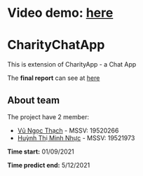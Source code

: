 # **Video demo:** [here](https://www.youtube.com/watch?v=FJTcYQJp0Mw)
# CharityChatApp
This is extension of CharityApp - a Chat App

The **final report** can see at [here](https://drive.google.com/file/d/1kcF4jWwy8V6Tg5l_-DiG9re-_0f-7hsh/view?usp=sharing)
## **About team**

The project have 2 member:
- [Vũ Ngọc Thạch](https://github.com/vungocthach) - MSSV: 19520266
- [Huỳnh Thị Minh Nhực](https://github.com/HuynhThiMinhNhuc) - MSSV: 19521973

__Time start:__ 01/09/2021 

__Time predict end:__ 5/12/2021
